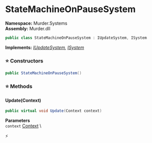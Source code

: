 # StateMachineOnPauseSystem

**Namespace:** Murder.Systems \
**Assembly:** Murder.dll

```csharp
public class StateMachineOnPauseSystem : IUpdateSystem, ISystem
```

**Implements:** _[IUpdateSystem](/Bang/Systems/IUpdateSystem.html), [ISystem](/Bang/Systems/ISystem.html)_

### ⭐ Constructors
```csharp
public StateMachineOnPauseSystem()
```

### ⭐ Methods
#### Update(Context)
```csharp
public virtual void Update(Context context)
```

**Parameters** \
`context` [Context](/Bang/Contexts/Context.html) \



⚡